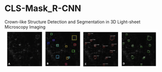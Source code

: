 # CLS-Mask_R-CNN
Crown-like Structure Detection and Segmentation in 3D Light-sheet Microscopy Imaging
![pipeline](figures/pipeline.png)
